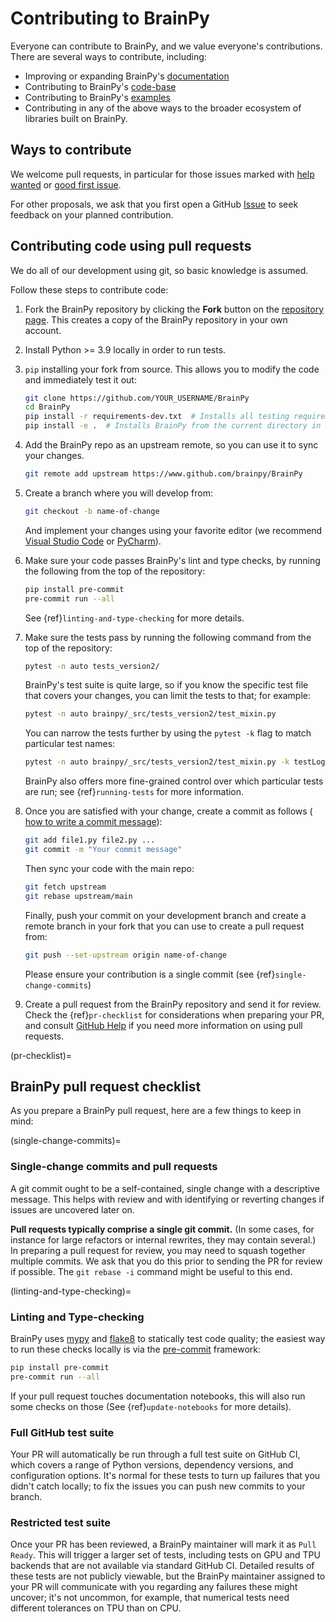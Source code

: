# Contributing to BrainPy

Everyone can contribute to BrainPy, and we value everyone's contributions. There are several
ways to contribute, including:

- Improving or expanding BrainPy's [documentation](http://brainpy.readthedocs.io/)
- Contributing to BrainPy's [code-base](https://github.com/brainpy/BrainPy)
- Contributing to BrainPy's [examples](https://brainpy-examples.readthedocs.io/)
- Contributing in any of the above ways to the broader ecosystem of libraries built on BrainPy. 

## Ways to contribute

We welcome pull requests, in particular for those issues marked with
[help wanted](https://github.com/brainpy/BrainPy/labels/help%20wanted) or
[good first issue](https://github.com/brainpy/BrainPy/labels/good%20first%20issue).

For other proposals, we ask that you first open a GitHub
[Issue](https://github.com/brainpy/BrainPy/issues) 
to seek feedback on your planned contribution.

## Contributing code using pull requests

We do all of our development using git, so basic knowledge is assumed.

Follow these steps to contribute code:

1. Fork the BrainPy repository by clicking the **Fork** button on the
   [repository page](http://www.github.com/brainpy/BrainPy). This creates
   a copy of the BrainPy repository in your own account.

2. Install Python >= 3.9 locally in order to run tests.

3. `pip` installing your fork from source. This allows you to modify the code
   and immediately test it out:

   ```bash
   git clone https://github.com/YOUR_USERNAME/BrainPy
   cd BrainPy
   pip install -r requirements-dev.txt  # Installs all testing requirements.
   pip install -e .  # Installs BrainPy from the current directory in editable mode.
   ```

4. Add the BrainPy repo as an upstream remote, so you can use it to sync your
   changes.

   ```bash
   git remote add upstream https://www.github.com/brainpy/BrainPy
   ```

5. Create a branch where you will develop from:

   ```bash
   git checkout -b name-of-change
   ```

   And implement your changes using your favorite editor (we recommend
   [Visual Studio Code](https://code.visualstudio.com/) or 
   [PyCharm](https://www.jetbrains.com/pycharm/)).

6. Make sure your code passes BrainPy's lint and type checks, by running the following from
   the top of the repository:

   ```bash
   pip install pre-commit
   pre-commit run --all
   ```

   See {ref}`linting-and-type-checking` for more details.

7. Make sure the tests pass by running the following command from the top of
   the repository:

   ```bash
   pytest -n auto tests_version2/
   ```

   BrainPy's test suite is quite large, so if you know the specific test file that covers your
   changes, you can limit the tests to that; for example:

   ```bash
   pytest -n auto brainpy/_src/tests_version2/test_mixin.py
   ```

   You can narrow the tests further by using the `pytest -k` flag to match particular test
   names:

   ```bash
   pytest -n auto brainpy/_src/tests_version2/test_mixin.py -k testLogSumExp
   ```

   BrainPy also offers more fine-grained control over which particular tests are run;
   see {ref}`running-tests` for more information.

8. Once you are satisfied with your change, create a commit as follows (
   [how to write a commit message](https://chris.beams.io/posts/git-commit/)):

   ```bash
   git add file1.py file2.py ...
   git commit -m "Your commit message"
   ```

   Then sync your code with the main repo:

   ```bash
   git fetch upstream
   git rebase upstream/main
   ```

   Finally, push your commit on your development branch and create a remote
   branch in your fork that you can use to create a pull request from:

   ```bash
   git push --set-upstream origin name-of-change
   ```

   Please ensure your contribution is a single commit (see {ref}`single-change-commits`)

9. Create a pull request from the BrainPy repository and send it for review.
    Check the {ref}`pr-checklist` for considerations when preparing your PR, and
    consult [GitHub Help](https://help.github.com/articles/about-pull-requests/)
    if you need more information on using pull requests.

(pr-checklist)=

## BrainPy pull request checklist

As you prepare a BrainPy pull request, here are a few things to keep in mind:

(single-change-commits)=

### Single-change commits and pull requests

A git commit ought to be a self-contained, single change with a descriptive
message. This helps with review and with identifying or reverting changes if
issues are uncovered later on.

**Pull requests typically comprise a single git commit.** (In some cases, for
instance for large refactors or internal rewrites, they may contain several.)
In preparing a pull request for review, you may need to squash together
multiple commits. We ask that you do this prior to sending the PR for review if
possible. The `git rebase -i` command might be useful to this end.

(linting-and-type-checking)=

### Linting and Type-checking

BrainPy uses [mypy](https://mypy.readthedocs.io/) and [flake8](https://flake8.pycqa.org/)
to statically test code quality; the easiest way to run these checks locally is via
the [pre-commit](https://pre-commit.com/) framework:

```bash
pip install pre-commit
pre-commit run --all
```

If your pull request touches documentation notebooks, this will also run some checks
on those (See {ref}`update-notebooks` for more details).

### Full GitHub test suite

Your PR will automatically be run through a full test suite on GitHub CI, which
covers a range of Python versions, dependency versions, and configuration options.
It's normal for these tests to turn up failures that you didn't catch locally; to
fix the issues you can push new commits to your branch.

### Restricted test suite

Once your PR has been reviewed, a BrainPy maintainer will mark it as `Pull Ready`. This
will trigger a larger set of tests, including tests on GPU and TPU backends that are
not available via standard GitHub CI. Detailed results of these tests are not publicly
viewable, but the BrainPy maintainer assigned to your PR will communicate with you regarding
any failures these might uncover; it's not uncommon, for example, that numerical tests
need different tolerances on TPU than on CPU.
